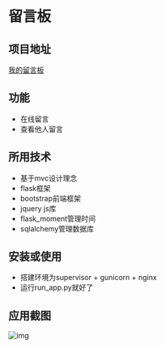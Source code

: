 # 留言板
## 项目地址
[我的留言板](39.96.26.6:8000)
## 功能
- 在线留言
- 查看他人留言
## 所用技术
- 基于mvc设计理念
- flask框架
- bootstrap前端框架
- jquery js库
- flask_moment管理时间
- sqlalchemy管理数据库
## 安装或使用
- 搭建环境为supervisor + gunicorn + nginx
- 运行run_app.py就好了
## 应用截图
![img](https://s2.ax1x.com/2019/10/17/KEt9L6.png)